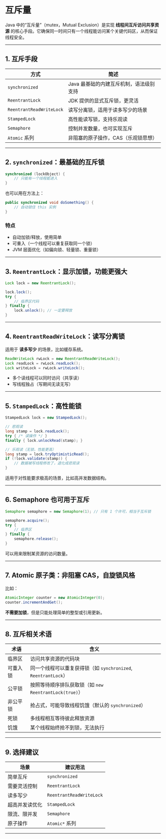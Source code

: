 # 互斥量

Java 中的“互斥量”（mutex，Mutual Exclusion）是实现 **线程间互斥访问共享资源** 的核心手段。它确保同一时间只有一个线程能访问某个关键代码区，从而保证线程安全。

---

## 1. 互斥手段

| 方式 | 简述 |
|------|------|
| `synchronized` | Java 最基础的内建互斥机制，语法级别支持 |
| `ReentrantLock` | JDK 提供的显式互斥锁，更灵活 |
| `ReentrantReadWriteLock` | 读写分离锁，适用于读多写少的场景 |
| `StampedLock` | 高性能读写锁，支持乐观读 |
| `Semaphore` | 控制并发数量，也可实现互斥 |
| `Atomic` 系列 | 非阻塞的原子操作，CAS（乐观锁思想） |

---

## 2. `synchronized`：最基础的互斥锁

```java
synchronized (lockObject) {
    // 只能有一个线程能进入
}
```

也可以用在方法上：

```java
public synchronized void doSomething() {
    // 自动锁住 this 实例
}
```

### 特点

- 自动加锁/释放，使用简单
- 可重入（一个线程可以重复获取同一个锁）
- JVM 层面优化（如偏向锁、轻量锁、重量锁）

---

## 3. `ReentrantLock`：显示加锁，功能更强大

```java
Lock lock = new ReentrantLock();

lock.lock();
try {
    // 临界区代码
} finally {
    lock.unlock(); // 一定要释放
}
```



---

## 4. `ReentrantReadWriteLock`：读写分离锁

适用于 **读多写少** 的场景，比如缓存系统。

```java
ReadWriteLock rwLock = new ReentrantReadWriteLock();
Lock readLock = rwLock.readLock();
Lock writeLock = rwLock.writeLock();
```

- 多个读线程可以同时访问（共享读）
- 写线程独占（写期间无读无写）

---

## 5. `StampedLock`：高性能锁

```java
StampedLock lock = new StampedLock();

// 悲观读
long stamp = lock.readLock();
try { /* 读操作 */ }
finally { lock.unlockRead(stamp); }

// 乐观读（无锁，性能更高）
long stamp = lock.tryOptimisticRead();
if (!lock.validate(stamp)) {
    // 数据被写线程修改了，退化成悲观读
}
```

适用于对性能要求极高的场景，比如高并发数据结构。

---

## 6. Semaphore 也可用于互斥

```java
Semaphore semaphore = new Semaphore(1); // 只有 1 个许可，相当于互斥锁

semaphore.acquire();
try {
    // 临界区
} finally {
    semaphore.release();
}
```

可以用来限制某资源的访问数量。

---

## 7. Atomic 原子类：非阻塞 CAS，自旋锁风格

比如：

```java
AtomicInteger counter = new AtomicInteger(0);
counter.incrementAndGet();
```

**不需要加锁**，但是只能处理简单的整型或引用更新。

---

## 8. 互斥相关术语

| 术语 | 含义 |
|------|------|
| 临界区 | 访问共享资源的代码块 |
| 可重入锁 | 同一个线程可以重复获得锁（如 `synchronized`, `ReentrantLock`） |
| 公平锁 | 按照等待顺序排队获取锁（如 `new ReentrantLock(true)`） |
| 非公平锁 | 抢占式，可能导致线程饥饿（默认的 `synchronized`） |
| 死锁 | 多线程相互等待彼此释放资源 |
| 饥饿 | 某个线程始终抢不到锁，无法执行 |

---

## 9. 选择建议

| 场景 | 建议用法 |
|------|-----------|
| 简单互斥 | `synchronized` |
| 需要灵活控制 | `ReentrantLock` |
| 读多写少 | `ReentrantReadWriteLock` |
| 超高并发读优化 | `StampedLock` |
| 限流、限并发 | `Semaphore` |
| 原子操作 | `Atomic*` 系列 |

---
